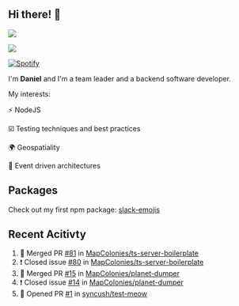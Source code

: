## Hi there! 👋
<p>
  <img src="https://i.imgur.com/agb7xe9.png" />
</p>
<p>
  <img src="https://github-readme-stats.vercel.app/api?username=syncush&theme=tokyonight">
</p>

[![Spotify](https://novatorem-rust.vercel.app/api/spotify)](https://open.spotify.com/user/syncush)

I'm **Daniel** and I'm a team leader and a backend software developer.

My interests:

⚡ NodeJS

☑️ Testing techniques and best practices

🌍 Geospatiality

🧠 Event driven architectures

## Packages
Check out my first npm package: [slack-emojis](https://www.npmjs.com/package/slack-emojis)

## Recent Acitivty
<!--START_SECTION:activity-->
1. 🎉 Merged PR [#81](https://github.com/MapColonies/ts-server-boilerplate/pull/81) in [MapColonies/ts-server-boilerplate](https://github.com/MapColonies/ts-server-boilerplate)
2. ❗️ Closed issue [#80](https://github.com/MapColonies/ts-server-boilerplate/issues/80) in [MapColonies/ts-server-boilerplate](https://github.com/MapColonies/ts-server-boilerplate)
3. 🎉 Merged PR [#15](https://github.com/MapColonies/planet-dumper/pull/15) in [MapColonies/planet-dumper](https://github.com/MapColonies/planet-dumper)
4. ❗️ Closed issue [#14](https://github.com/MapColonies/planet-dumper/issues/14) in [MapColonies/planet-dumper](https://github.com/MapColonies/planet-dumper)
5. 💪 Opened PR [#1](https://github.com/syncush/test-meow/pull/1) in [syncush/test-meow](https://github.com/syncush/test-meow)
<!--END_SECTION:activity-->
